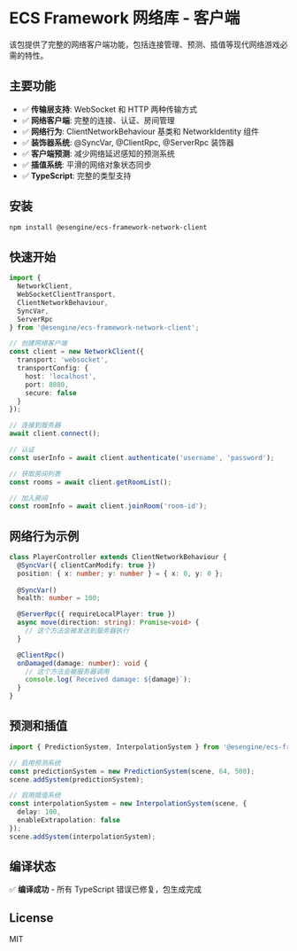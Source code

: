 # ECS Framework 网络库 - 客户端

该包提供了完整的网络客户端功能，包括连接管理、预测、插值等现代网络游戏必需的特性。

## 主要功能

- ✅ **传输层支持**: WebSocket 和 HTTP 两种传输方式
- ✅ **网络客户端**: 完整的连接、认证、房间管理
- ✅ **网络行为**: ClientNetworkBehaviour 基类和 NetworkIdentity 组件
- ✅ **装饰器系统**: @SyncVar, @ClientRpc, @ServerRpc 装饰器
- ✅ **客户端预测**: 减少网络延迟感知的预测系统
- ✅ **插值系统**: 平滑的网络对象状态同步
- ✅ **TypeScript**: 完整的类型支持

## 安装

```bash
npm install @esengine/ecs-framework-network-client
```

## 快速开始

```typescript
import { 
  NetworkClient, 
  WebSocketClientTransport,
  ClientNetworkBehaviour,
  SyncVar,
  ServerRpc 
} from '@esengine/ecs-framework-network-client';

// 创建网络客户端
const client = new NetworkClient({
  transport: 'websocket',
  transportConfig: {
    host: 'localhost',
    port: 8080,
    secure: false
  }
});

// 连接到服务器
await client.connect();

// 认证
const userInfo = await client.authenticate('username', 'password');

// 获取房间列表
const rooms = await client.getRoomList();

// 加入房间
const roomInfo = await client.joinRoom('room-id');
```

## 网络行为示例

```typescript
class PlayerController extends ClientNetworkBehaviour {
  @SyncVar({ clientCanModify: true })
  position: { x: number; y: number } = { x: 0, y: 0 };
  
  @SyncVar()
  health: number = 100;

  @ServerRpc({ requireLocalPlayer: true })
  async move(direction: string): Promise<void> {
    // 这个方法会被发送到服务器执行
  }

  @ClientRpc()
  onDamaged(damage: number): void {
    // 这个方法会被服务器调用
    console.log(`Received damage: ${damage}`);
  }
}
```

## 预测和插值

```typescript
import { PredictionSystem, InterpolationSystem } from '@esengine/ecs-framework-network-client';

// 启用预测系统
const predictionSystem = new PredictionSystem(scene, 64, 500);
scene.addSystem(predictionSystem);

// 启用插值系统
const interpolationSystem = new InterpolationSystem(scene, {
  delay: 100,
  enableExtrapolation: false
});
scene.addSystem(interpolationSystem);
```

## 编译状态

✅ **编译成功** - 所有 TypeScript 错误已修复，包生成完成

## License

MIT